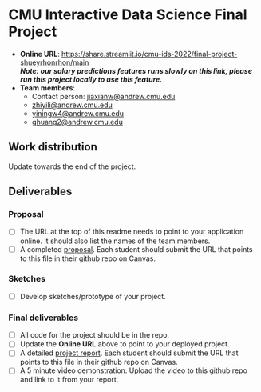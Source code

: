 # CMU Interactive Data Science Final Project

* **Online URL**: https://share.streamlit.io/cmu-ids-2022/final-project-shueyrhonrhon/main <br>
***Note: our salary predictions features runs slowly on this link, please run this project locally to use this feature.***
* **Team members**:
  * Contact person: jiaxianw@andrew.cmu.edu
  * zhiyili@andrew.cmu.edu
  * yiningw4@andrew.cmu.edu
  * ghuang2@andrew.cmu.edu

## Work distribution

Update towards the end of the project.

## Deliverables

### Proposal

- [ ] The URL at the top of this readme needs to point to your application online. It should also list the names of the team members.
- [ ] A completed [proposal](Proposal.md). Each student should submit the URL that points to this file in their github repo on Canvas.

### Sketches

- [ ] Develop sketches/prototype of your project.

### Final deliverables

- [ ] All code for the project should be in the repo.
- [ ] Update the **Online URL** above to point to your deployed project.
- [ ] A detailed [project report](Report.md).  Each student should submit the URL that points to this file in their github repo on Canvas.
- [ ] A 5 minute video demonstration.  Upload the video to this github repo and link to it from your report.
